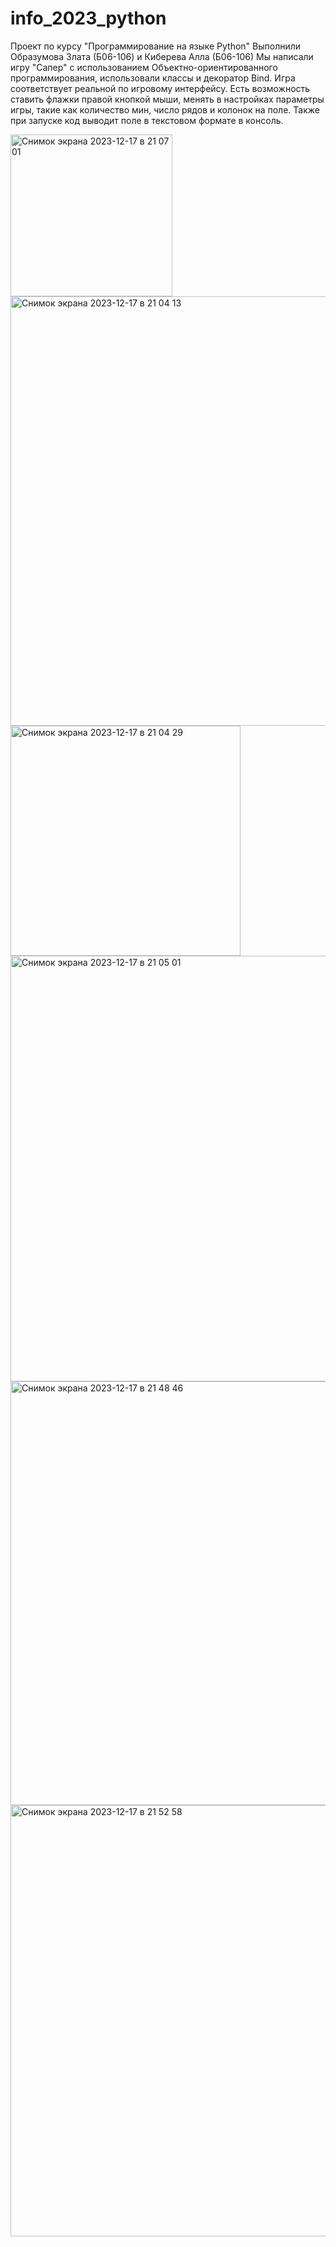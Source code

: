 # info_2023_python
Проект по курсу "Программирование на языке Python"
Выполнили Образумова Злата (Б06-106) и Киберева Алла (Б06-106)
Мы написали игру "Сапер" с использованием Объектно-ориентированного программирования, использовали классы и декоратор Bind.
Игра соответствует реальной по игровому интерфейсу. Есть возможность ставить флажки правой кнопкой мыши, менять в настройках параметры игры, такие как количество мин, число рядов и колонок на поле. Также при запуске код выводит поле в текстовом формате в консоль.

<img width="259" alt="Снимок экрана 2023-12-17 в 21 07 01" src="https://github.com/ZlatikObr/info_2023_python/assets/90772965/d7822a6f-04a6-4986-a2b8-2fb0e71c75fc">

<img width="687" alt="Снимок экрана 2023-12-17 в 21 04 13" src="https://github.com/ZlatikObr/info_2023_python/assets/90772965/5b102b6e-e4ce-400c-8959-a993ed149455">

<img width="368" alt="Снимок экрана 2023-12-17 в 21 04 29" src="https://github.com/ZlatikObr/info_2023_python/assets/90772965/253deb41-ae47-4365-84ae-be4e9805f3e0">

<img width="681" alt="Снимок экрана 2023-12-17 в 21 05 01" src="https://github.com/ZlatikObr/info_2023_python/assets/90772965/c3dbbcbb-be3f-46a4-9f33-cccfec439313">

<img width="678" alt="Снимок экрана 2023-12-17 в 21 48 46" src="https://github.com/ZlatikObr/info_2023_python/assets/90772965/62787954-c678-44ec-8ae4-ffda2e2a999c">

<img width="690" alt="Снимок экрана 2023-12-17 в 21 52 58" src="https://github.com/ZlatikObr/info_2023_python/assets/90772965/b22eb66d-acb0-44ea-94c0-36dad3df369b">
